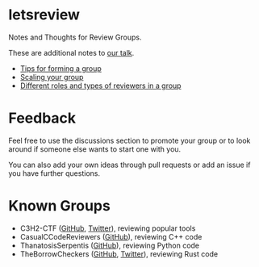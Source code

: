 # letsreview
Notes and Thoughts for Review Groups.

These are additional notes to [our talk](https://media.ccc.de/v/rc3-2021-cwtv-228-lets-review-code-toget).

- [Tips for forming a group](groups.md)
- [Scaling your group](scaling.md)
- [Different roles and types of reviewers in a group](roles.md)

# Feedback

Feel free to use the discussions section to promote your group or
to look around if someone else wants to start one with you.

You can also add your own ideas through pull requests or add an issue
if you have further questions.

# Known Groups

- C3H2-CTF ([GitHub](https://github.com/c3h2-ctf/),
  [Twitter](https://twitter.com/c3h2_ctf)), reviewing popular tools
- CasualCCodeReviewers ([GitHub](https://github.com/CasualCCodeReviewers)), reviewing C++ code
- ThanatosisSerpentis ([GitHub](https://github.com/ThanatosisSerpentis)),
  reviewing Python code
- TheBorrowCheckers ([GitHub](https://github.com/TheBorrowCheckers/about),
  [Twitter](https://twitter.com/sagi_schwarz)), reviewing Rust code
